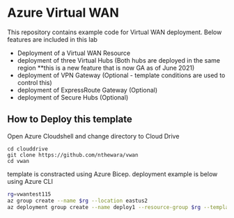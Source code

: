 # Azure Virtual WAN 
This repository contains example code for Virtual WAN deployment. Below features are included in this lab 
* Deployment of a Virtual WAN Resource 
* deployment of three Virtual Hubs (Both hubs are deployed in the same region **this is a new feature that is now GA as of June 2021)
* deployment of VPN Gateway (Optional - template conditions are used to control this)
* deployment of ExpressRoute Gateway (Optional)
* deployment of Secure Hubs (Optional)


## How to Deploy this template 

Open Azure Cloudshell and change directory to Cloud Drive 
```
cd clouddrive
git clone https://github.com/nthewara/vwan
cd vwan
```

template is constracted using Azure Bicep. deployment example is below using Azure CLI
``` bash
rg=vwantest115
az group create --name $rg --location eastus2
az deployment group create --name deploy1 --resource-group $rg --template-file ./main.bicep --parameters prefix=$rg --no-wait 
```
